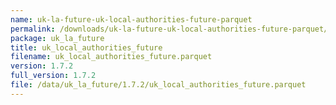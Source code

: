 ```yaml
---
name: uk-la-future-uk-local-authorities-future-parquet
permalink: /downloads/uk-la-future-uk-local-authorities-future-parquet/1_7_2
package: uk_la_future
title: uk_local_authorities_future
filename: uk_local_authorities_future.parquet
version: 1.7.2
full_version: 1.7.2
file: /data/uk_la_future/1.7.2/uk_local_authorities_future.parquet
---
```

